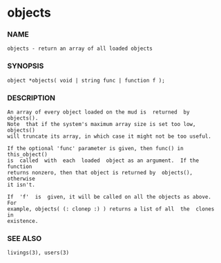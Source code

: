 # objects

### NAME

    objects - return an array of all loaded objects

### SYNOPSIS

    object *objects( void | string func | function f );

### DESCRIPTION

    An array of every object loaded on the mud is  returned  by  objects().
    Note  that if the system's maximum array size is set too low, objects()
    will truncate its array, in which case it might not be too useful.

    If the optional 'func' parameter is given, then func() in this_object()
    is  called  with  each  loaded  object as an argument.  If the function
    returns nonzero, then that object is returned by  objects(),  otherwise
    it isn't.

    If  'f'  is  given, it will be called on all the objects as above.  For
    example, objects( (: clonep :) ) returns a list of all  the  clones  in
    existence.

### SEE ALSO

    livings(3), users(3)


